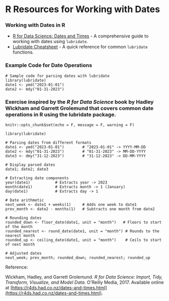 # R Resources for Working with Dates


### Working with Dates in R
- [R for Data Science: Dates and Times](https://r4ds.had.co.nz/dates-and-times.html) - A comprehensive guide to working with dates using `lubridate`.
- [Lubridate Cheatsheet](https://evoldyn.gitlab.io/evomics-2018/ref-sheets/R_lubridate.pdf) - A quick reference for common `lubridate` functions.

### Example Code for Date Operations
```{r}
# Sample code for parsing dates with lubridate
library(lubridate)
date1 <- ymd("2023-01-01")
date2 <- mdy("01-31-2023")
```

### Exercise inspired by the *R for Data Science* book by Hadley Wickham and Garrett Grolemund that covers common date operations in R using the lubridate package. 

```{r setup, include=FALSE}
knitr::opts_chunk$set(echo = F, message = F, warning = F)
```

```{r}
library(lubridate)

# Parsing dates from different formats
date1 <- ymd("2023-01-01")        # "2023-01-01" -> YYYY-MM-DD
date2 <- mdy("01-31-2023")        # "01-31-2023" -> MM-DD-YYYY
date3 <- dmy("31-12-2023")        # "31-12-2023" -> DD-MM-YYYY

# Display parsed dates
date1; date2; date3
```

```{r}
# Extracting date components
year(date1)           # Extracts year -> 2023
month(date1)          # Extracts month -> 1 (January)
day(date1)            # Extracts day -> 1
```

```{r}
# Date arithmetic
next_week <- date1 + weeks(1)     # Adds one week to date1
prev_month <- date2 - months(1)   # Subtracts one month from date2

# Rounding dates
rounded_down <- floor_date(date1, unit = "month")   # Floors to start of the month
rounded_nearest <- round_date(date1, unit = "month") # Rounds to the nearest month
rounded_up <- ceiling_date(date1, unit = "month")    # Ceils to start of next month

# Adjusted dates
next_week; prev_month; rounded_down; rounded_nearest; rounded_up
```


Reference: 

Wickham, Hadley, and Garrett Grolemund. *R for Data Science: Import, Tidy, Transform, Visualize, and Model Data.* O'Reilly Media, 2017. Available online at [https://r4ds.had.co.nz/dates-and-times.html](https://r4ds.had.co.nz/dates-and-times.html). 


